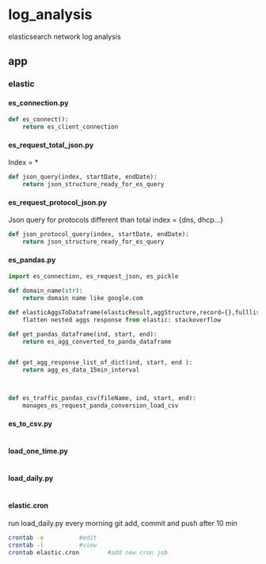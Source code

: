 # log_analysis
elasticsearch network log analysis

## app

### elastic

#### es_connection.py
```python
def es_connect():
	return es_client_connection

```

#### es_request_total_json.py

Index = *
```python
def json_query(index, startDate, endDate):
	return json_structure_ready_for_es_query
```

#### es_request_protocol_json.py
Json query for protocols different than total
index = {dns, dhcp...}
```python
def json_protocol_query(index, startDate, endDate):
	return json_structure_ready_for_es_query
```


#### es_pandas.py
```python
import es_connection, es_request_json, es_pickle

def domain_name(str):
	return domain name like google.com

def elasticAggsToDataframe(elasticResult,aggStructure,record={},fulllist=[]):
	flatten nested aggs response from elastic: stackoverflow

def get_pandas_dataframe(ind, start, end):
	return es_agg_converted_to_panda_dataframe


def get_agg_response_list_of_dict(ind, start, end ):
	return agg_es_data_15min_interval



def es_traffic_pandas_csv(fileName, ind, start, end):
	manages_es_request_panda_conversion_load_csv

```

#### es_to_csv.py
```python


```

#### load_one_time.py
```python


```

#### load_daily.py
```python


```

#### elastic.cron

run load_daily.py every morning
git add, commit and push after 10 min


```bash
crontab -e 			#edit
crontab -l			#view
crontab elastic.cron 		#add new cron job
```
